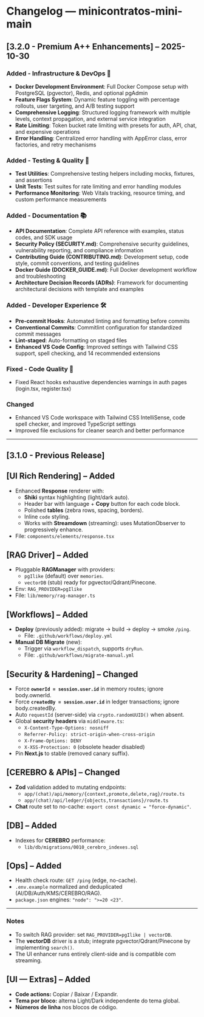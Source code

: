 # Changelog — minicontratos-mini-main

## [3.2.0 - Premium A++ Enhancements] – 2025-10-30

### Added - Infrastructure & DevOps 🚀
- **Docker Development Environment**: Full Docker Compose setup with PostgreSQL (pgvector), Redis, and optional pgAdmin
- **Feature Flags System**: Dynamic feature toggling with percentage rollouts, user targeting, and A/B testing support
- **Comprehensive Logging**: Structured logging framework with multiple levels, context propagation, and external service integration
- **Rate Limiting**: Token bucket rate limiting with presets for auth, API, chat, and expensive operations
- **Error Handling**: Centralized error handling with AppError class, error factories, and retry mechanisms

### Added - Testing & Quality 🧪
- **Test Utilities**: Comprehensive testing helpers including mocks, fixtures, and assertions
- **Unit Tests**: Test suites for rate limiting and error handling modules
- **Performance Monitoring**: Web Vitals tracking, resource timing, and custom performance measurements

### Added - Documentation 📚
- **API Documentation**: Complete API reference with examples, status codes, and SDK usage
- **Security Policy (SECURITY.md)**: Comprehensive security guidelines, vulnerability reporting, and compliance information
- **Contributing Guide (CONTRIBUTING.md)**: Development setup, code style, commit conventions, and testing guidelines
- **Docker Guide (DOCKER_GUIDE.md)**: Full Docker development workflow and troubleshooting
- **Architecture Decision Records (ADRs)**: Framework for documenting architectural decisions with template and examples

### Added - Developer Experience 🛠️
- **Pre-commit Hooks**: Automated linting and formatting before commits
- **Conventional Commits**: Commitlint configuration for standardized commit messages
- **Lint-staged**: Auto-formatting on staged files
- **Enhanced VS Code Config**: Improved settings with Tailwind CSS support, spell checking, and 14 recommended extensions

### Fixed - Code Quality 🔧
- Fixed React hooks exhaustive dependencies warnings in auth pages (login.tsx, register.tsx)

### Changed
- Enhanced VS Code workspace with Tailwind CSS IntelliSense, code spell checker, and improved TypeScript settings
- Improved file exclusions for cleaner search and better performance

---

## [3.1.0 - Previous Release]

## [UI Rich Rendering] – Added
- Enhanced **Response** renderer with:
  - **Shiki** syntax highlighting (light/dark auto).
  - Header bar with language + **Copy** button for each code block.
  - Polished **tables** (zebra rows, spacing, borders).
  - Inline `code` styling.
  - Works with **Streamdown** (streaming): uses MutationObserver to progressively enhance.
- File: `components/elements/response.tsx`

## [RAG Driver] – Added
- Pluggable **RAGManager** with providers:
  - `pgIlike` (default) over `memories`.
  - `vectorDB` (stub) ready for pgvector/Qdrant/Pinecone.
- Env: `RAG_PROVIDER=pgIlike`
- File: `lib/memory/rag-manager.ts`

## [Workflows] – Added
- **Deploy** (previously added): migrate → build → deploy → smoke `/ping`.
  - File: `.github/workflows/deploy.yml`
- **Manual DB Migrate** (new):
  - Trigger via `workflow_dispatch`, supports `dryRun`.
  - File: `.github/workflows/migrate-manual.yml`

## [Security & Hardening] – Changed
- Force **`ownerId = session.user.id`** in memory routes; ignore body.ownerId.
- Force **`createdBy = session.user.id`** in ledger transactions; ignore body.createdBy.
- Auto `requestId` (server-side) via `crypto.randomUUID()` when absent.
- Global **security headers** via `middleware.ts`:
  - `X-Content-Type-Options: nosniff`
  - `Referrer-Policy: strict-origin-when-cross-origin`
  - `X-Frame-Options: DENY`
  - `X-XSS-Protection: 0` (obsolete header disabled)
- Pin **Next.js** to stable (removed canary suffix).

## [CEREBRO & APIs] – Changed
- **Zod** validation added to mutating endpoints:
  - `app/(chat)/api/memory/{context,promote,delete,rag}/route.ts`
  - `app/(chat)/api/ledger/{objects,transactions}/route.ts`
- **Chat** route set to no-cache: `export const dynamic = "force-dynamic"`.

## [DB] – Added
- Indexes for **CEREBRO** performance:
  - `lib/db/migrations/0010_cerebro_indexes.sql`

## [Ops] – Added
- Health check route: `GET /ping` (edge, no-cache).
- `.env.example` normalized and deduplicated (AI/DB/Auth/KMS/CEREBRO/RAG).  
- `package.json` engines: `"node": ">=20 <23"`.

---

### Notes
- To switch RAG provider: set `RAG_PROVIDER=pgIlike | vectorDB`.
- The **vectorDB** driver is a stub; integrate pgvector/Qdrant/Pinecone by implementing `search()`.
- The UI enhancer runs entirely client-side and is compatible com streaming.

## [UI — Extras] – Added
- **Code actions:** Copiar / Baixar / Expandir.
- **Tema por bloco:** alterna Light/Dark independente do tema global.
- **Números de linha** nos blocos de código.
